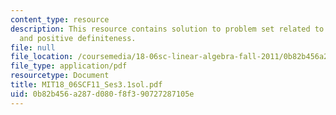 ```yaml
---
content_type: resource
description: This resource contains solution to problem set related to symmetric matrices
  and positive definiteness.
file: null
file_location: /coursemedia/18-06sc-linear-algebra-fall-2011/0b82b456a287d080f8f390727287105e_MIT18_06SCF11_Ses3.1sol.pdf
file_type: application/pdf
resourcetype: Document
title: MIT18_06SCF11_Ses3.1sol.pdf
uid: 0b82b456-a287-d080-f8f3-90727287105e
---
```


